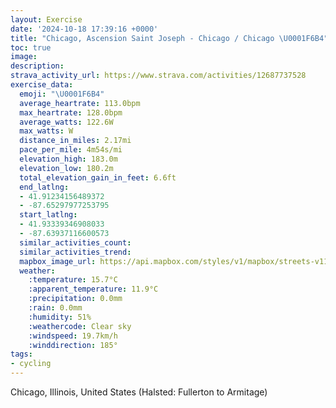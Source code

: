 ```yaml
---
layout: Exercise
date: '2024-10-18 17:39:16 +0000'
title: "Chicago, Ascension Saint Joseph - Chicago / Chicago \U0001F6B4"
toc: true
image:
description:
strava_activity_url: https://www.strava.com/activities/12687737528
exercise_data:
  emoji: "\U0001F6B4"
  average_heartrate: 113.0bpm
  max_heartrate: 128.0bpm
  average_watts: 122.6W
  max_watts: W
  distance_in_miles: 2.17mi
  pace_per_mile: 4m54s/mi
  elevation_high: 183.0m
  elevation_low: 180.2m
  total_elevation_gain_in_feet: 6.6ft
  end_latlng:
  - 41.91234156489372
  - -87.65297977253795
  start_latlng:
  - 41.93339346908033
  - -87.63937116600573
  similar_activities_count:
  similar_activities_trend:
  mapbox_image_url: https://api.mapbox.com/styles/v1/mapbox/streets-v11/static/path-5+787af2-1.0(s_%7D~Fxd%7CuOCnHXzn%40PDR%40dDU%7CCIhIGlSWpBAbEM%60DAjAG%60HElEIdIIzECdW_%40b%40DVFJLDT%40%7C%40%40nN),pin-s-s+e5b22e(-87.63997,41.9329),pin-s-f+89ae00(-87.65147,41.91382999999998)/auto/800x800?access_token=pk.eyJ1Ijoiam9zaGJlY2ttYW4iLCJhIjoiY205eWR2aDd1MWZ6djJrbXc4a3M0bWZleiJ9.XiG9OWkNcZk2QzjJbxLB4A
  weather:
    :temperature: 15.7°C
    :apparent_temperature: 11.9°C
    :precipitation: 0.0mm
    :rain: 0.0mm
    :humidity: 51%
    :weathercode: Clear sky
    :windspeed: 19.7km/h
    :winddirection: 185°
tags:
- cycling
---
```

Chicago, Illinois, United States (Halsted: Fullerton to Armitage)
